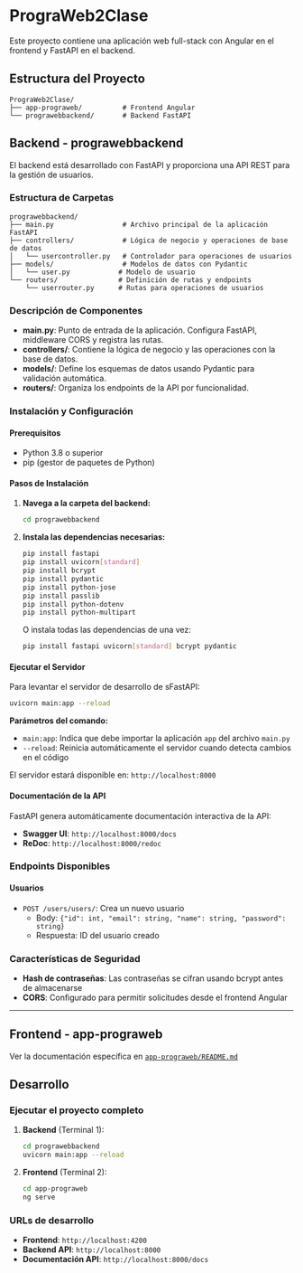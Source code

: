 # PrograWeb2Clase

Este proyecto contiene una aplicación web full-stack con Angular en el frontend y FastAPI en el backend.

## Estructura del Proyecto

```
PrograWeb2Clase/
├── app-prograweb/          # Frontend Angular
└── prograwebbackend/       # Backend FastAPI
```

## Backend - prograwebbackend

El backend está desarrollado con FastAPI y proporciona una API REST para la gestión de usuarios.

### Estructura de Carpetas

```
prograwebbackend/
├── main.py                 # Archivo principal de la aplicación FastAPI
├── controllers/            # Lógica de negocio y operaciones de base de datos
│   └── usercontroller.py   # Controlador para operaciones de usuarios
├── models/                 # Modelos de datos con Pydantic
│   └── user.py            # Modelo de usuario
└── routers/               # Definición de rutas y endpoints
    └── userrouter.py      # Rutas para operaciones de usuarios
```

### Descripción de Componentes

- **main.py**: Punto de entrada de la aplicación. Configura FastAPI, middleware CORS y registra las rutas.
- **controllers/**: Contiene la lógica de negocio y las operaciones con la base de datos.
- **models/**: Define los esquemas de datos usando Pydantic para validación automática.
- **routers/**: Organiza los endpoints de la API por funcionalidad.

### Instalación y Configuración

#### Prerequisitos
- Python 3.8 o superior
- pip (gestor de paquetes de Python)

#### Pasos de Instalación

1. **Navega a la carpeta del backend:**
   ```bash
   cd prograwebbackend
   ```

2. **Instala las dependencias necesarias:**
   ```bash
   pip install fastapi
   pip install uvicorn[standard]
   pip install bcrypt
   pip install pydantic
   pip install python-jose
   pip install passlib
   pip install python-dotenv
   pip install python-multipart
   ```

   O instala todas las dependencias de una vez:
   ```bash
   pip install fastapi uvicorn[standard] bcrypt pydantic
   ```

#### Ejecutar el Servidor

Para levantar el servidor de desarrollo de sFastAPI:

```bash
uvicorn main:app --reload
```

**Parámetros del comando:**
- `main:app`: Indica que debe importar la aplicación `app` del archivo `main.py`
- `--reload`: Reinicia automáticamente el servidor cuando detecta cambios en el código

El servidor estará disponible en: `http://localhost:8000`

#### Documentación de la API

FastAPI genera automáticamente documentación interactiva de la API:

- **Swagger UI**: `http://localhost:8000/docs`
- **ReDoc**: `http://localhost:8000/redoc`

### Endpoints Disponibles

#### Usuarios
- `POST /users/users/`: Crea un nuevo usuario
  - Body: `{"id": int, "email": string, "name": string, "password": string}`
  - Respuesta: ID del usuario creado

### Características de Seguridad

- **Hash de contraseñas**: Las contraseñas se cifran usando bcrypt antes de almacenarse
- **CORS**: Configurado para permitir solicitudes desde el frontend Angular

---

## Frontend - app-prograweb

Ver la documentación específica en [`app-prograweb/README.md`](app-prograweb/README.md)

## Desarrollo

### Ejecutar el proyecto completo

1. **Backend** (Terminal 1):
   ```bash
   cd prograwebbackend
   uvicorn main:app --reload
   ```

2. **Frontend** (Terminal 2):
   ```bash
   cd app-prograweb
   ng serve
   ```

### URLs de desarrollo

- **Frontend**: `http://localhost:4200`
- **Backend API**: `http://localhost:8000`
- **Documentación API**: `http://localhost:8000/docs`